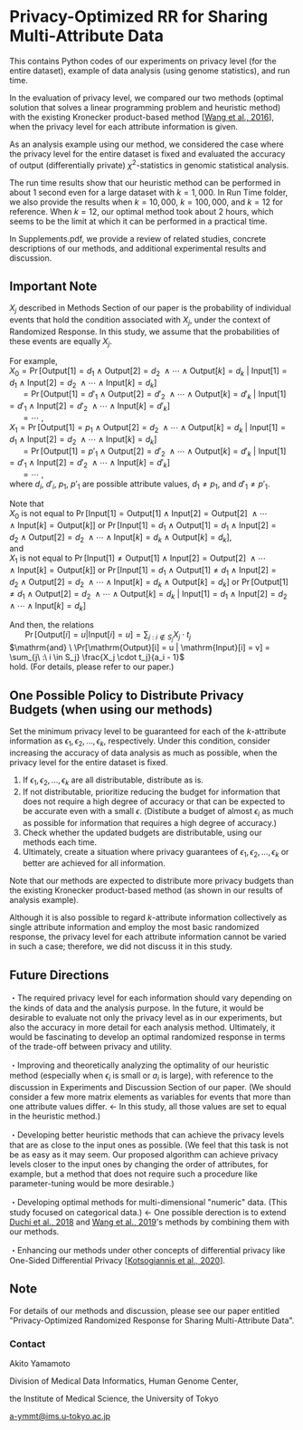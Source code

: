 # Privacy-Optimized RR for Sharing Multi-Attribute Data

This contains Python codes of our experiments on privacy level (for the entire dataset), example of data analysis (using genome statistics), and run time.

In the evaluation of privacy level, we compared our two methods (optimal solution that solves a linear programming problem and heuristic method) with the existing Kronecker product-based method [[Wang et al., 2016](https://ceur-ws.org/Vol-1558/paper35.pdf)], when the privacy level for each attribute information is given. 

As an analysis example using our method, we considered the case where the privacy level for the entire dataset is fixed and evaluated the accuracy of output (differentially private) $\chi^2$-statistics in genomic statistical analysis.

The run time results show that our heuristic method can be performed in about $1$ second even for a large dataset with $k = 1,000$. In Run Time folder, we also provide the results when $k = 10,000$, $k = 100,000$, and $k = 12$ for reference. When $k = 12$, our optimal method took about $2$ hours, which seems to be the limit at which it can be performed in a practical time.

In Supplements.pdf, we provide a review of related studies, concrete descriptions of our methods, and additional experimental results and discussion.

## Important Note
$X_j$ described in Methods Section of our paper is the probability of individual events that hold the condition associated with $X_j$, under the context of Randomized Response. In this study, we assume that the probabilities of these events are equally $X_j$.

For example,  
$X_{0} = \Pr[\mathrm{Output}[1] = d_1 \ \land \ \mathrm{Output}[2] = d_2 \ \land \cdots \land \mathrm{Output}[k] = d_k \ | \ \mathrm{Input}[1] = d_1 \ \land \ \mathrm{Input}[2] = d_2 \ \land \cdots \land \mathrm{Input}[k] = d_k]$  
$\ \ \ \ \ = \Pr[\mathrm{Output}[1] = d'_1 \ \land \ \mathrm{Output}[2] = d'_2 \ \land \cdots \land \mathrm{Output}[k] = d'_k \ | \ \mathrm{Input}[1] = d'_1 \ \land \ \mathrm{Input}[2] = d'_2 \ \land \cdots \land \mathrm{Input}[k] = d'_k]$  
$\ \ \ \ \ = \cdots$  ,  
$X_1 = \Pr[\mathrm{Output}[1] = p_1 \ \land \ \mathrm{Output}[2] = d_2 \ \land \cdots \land \mathrm{Output}[k] = d_k \ | \ \mathrm{Input}[1] = d_1 \ \land \ \mathrm{Input}[2] = d_2 \ \land \cdots \land \mathrm{Input}[k] = d_k]$  
$\ \ \ \ \ = \Pr[\mathrm{Output}[1] = p'_1 \ \land \ \mathrm{Output}[2] = d'_2 \ \land \cdots \land \mathrm{Output}[k] = d'_k \ | \ \mathrm{Input}[1] = d'_1 \ \land \ \mathrm{Input}[2] = d'_2 \ \land \cdots \land \mathrm{Input}[k] = d'_k]$  
$\ \ \ \ \ = \cdots$  ,  
where $d_i, \ d'_i, \ p_1, \ p'_1$ are possible attribute values, $d_1 \neq p_1$, and $d'_1 \neq p'_1$.

Note that  
$X_{0}$ is not equal to $\Pr[\mathrm{Input}[1] = \mathrm{Output}[1] \ \land \ \mathrm{Input}[2] = \mathrm{Output}[2] \ \land \cdots \land \ \mathrm{Input}[k] = \mathrm{Output}[k]]$ or $\Pr[\mathrm{Input}[1] = d_1 \ \land \ \mathrm{Output}[1] = d_1 \ \land \ \mathrm{Input}[2] = d_2 \ \land \ \mathrm{Output}[2] = d_2 \ \land \cdots \land \mathrm{Input}[k] = d_k \ \land \ \mathrm{Output}[k] = d_k]$,  
and  
$X_1$ is not equal to $\Pr[\mathrm{Input}[1] \neq \mathrm{Output}[1] \ \land \ \mathrm{Input}[2] = \mathrm{Output}[2] \ \land \cdots \land \ \mathrm{Input}[k] = \mathrm{Output}[k]]$ or $\Pr[\mathrm{Input}[1] = d_1 \ \land \ \mathrm{Output}[1] \neq d_1 \ \land \ \mathrm{Input}[2] = d_2 \ \land \ \mathrm{Output}[2] = d_2 \ \land \cdots \land \mathrm{Input}[k] = d_k \ \land \ \mathrm{Output}[k] = d_k]$ or $\Pr[\mathrm{Output}[1] \neq d_1 \ \land \ \mathrm{Output}[2] = d_2 \ \land \cdots \land \mathrm{Output}[k] = d_k \ | \ \mathrm{Input}[1] = d_1 \ \land \ \mathrm{Input}[2] = d_2 \ \land \cdots \land \mathrm{Input}[k] = d_k]$

And then, the relations  
$\ \ \ \ \ \ \ \Pr[\mathrm{Output}[i] = u | \mathrm{Input}[i] = u] = \sum_{j\ :\ i \notin S_j} X_j \cdot t_j$  
$\mathrm{and} \ \Pr[\mathrm{Output}[i] = u | \mathrm{Input}[i] = v] = \sum_{j\ :\ i \in S_j} \frac{X_j \cdot t_j}{a_i - 1}$  
hold. (For details, please refer to our paper.)

## One Possible Policy to Distribute Privacy Budgets (when using our methods)

Set the minimum privacy level to be guaranteed for each of the $k$-attribute information as $\epsilon_1, \epsilon_2, \dots, \epsilon_k$, respectively. Under this condition, consider increasing the accuracy of data analysis as much as possible, when the privacy level for the entire dataset is fixed.

1. If $\epsilon_1, \epsilon_2, \dots, \epsilon_k$ are all distributable, distribute as is.
2. If not distributable, prioritize reducing the budget for information that does not require a high degree of accuracy or that can be expected to be accurate even with a small $\epsilon$. (Distibute a budget of almost $\epsilon_i$ as much as possible for information that requires a high degree of accuracy.)
3. Check whether the updated budgets are distributable, using our methods each time.
4. Ultimately, create a situation where privacy guarantees of $\epsilon_1, \epsilon_2, \dots, \epsilon_k$ or better are achieved for all information.

Note that our methods are expected to distribute more privacy budgets than the existing Kronecker product-based method (as shown in our results of analysis example).

Although it is also possible to regard $k$-attribute information collectively as single attribute information and employ the most basic randomized response, the privacy level for each attribute information cannot be varied in such a case; therefore, we did not discuss it in this study.

## Future Directions
・The required privacy level for each information should vary depending on the kinds of data and the analysis purpose. In the future, it would be desirable to evaluate not only the privacy level as in our experiments, but also the accuracy in more detail for each analysis method. Ultimately, it would be fascinating to develop an optimal randomized response in terms of the trade-off between privacy and utility.

・Improving and theoretically analyzing the optimality of our heuristic method (especially when $\epsilon_i$ is small or $a_i$ is large), with reference to the discussion in Experiments and Discussion Section of our paper. (We should consider a few more matrix elements as variables for events that more than one attribute values differ. ← In this study, all those values are set to equal in the heuristic method.)

・Developing better heuristic methods that can achieve the privacy levels that are as close to the input ones as possible. (We feel that this task is not be as easy as it may seem. Our proposed algorithm can achieve privacy levels closer to the input ones by changing the order of attributes, for example, but a method that does not require such a procedure like parameter-tuning would be more desirable.) 

・Developing optimal methods for multi-dimensional "numeric" data. (This study focused on categorical data.) ← One possible derection is to extend [Duchi et al., 2018](https://doi.org/10.1080/01621459.2017.1389735) and [Wang et al., 2019](https://ieeexplore.ieee.org/abstract/document/8731512)'s methods by combining them with our methods.

・Enhancing our methods under other concepts of differential privacy like One-Sided Differential Privacy [[Kotsogiannis et al., 2020](https://ieeexplore.ieee.org/document/9101725)].

## Note

For details of our methods and discussion, please see our paper entitled "Privacy-Optimized Randomized Response for Sharing Multi-Attribute Data".

### Contact
Akito Yamamoto

Division of Medical Data Informatics, Human Genome Center,

the Institute of Medical Science, the University of Tokyo

a-ymmt@ims.u-tokyo.ac.jp
